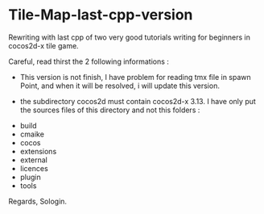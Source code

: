# Tile-Map-last-cpp-version
Rewriting with last cpp of two very good tutorials writing for beginners in cocos2d-x tile game. 

Careful, read thirst the 2 following informations :

* This version is not finish, I have problem for reading tmx file in spawn Point, and when it will be resolved, i will update this version.

* the subdirectory cocos2d must contain cocos2d-x 3.13. I have only put the sources files of this directory and not this folders :
- build
- cmaike
- cocos
- extensions
- external
- licences
- plugin
- tools

Regards,
Sologin.
